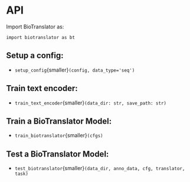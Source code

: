 # API

Import BioTranslator as:

```
import biotranslator as bt
```

## Setup a config:
- `setup_config`{smaller}`(config, data_type='seq')`

## Train text encoder:
- `train_text_encoder`{smaller}`(data_dir: str, save_path: str)`

## Train a BioTranslator Model:
- `train_biotranslator`{smaller}`(cfgs)`

## Test a BioTranslator Model:
- `test_biotranslator`{smaller}`(data_dir, anno_data, cfg, translator, task)`



<!-- ## BioTranslator's Encoder: `bt`(cfg: config)

BioTranslator's encoder.

## Configuration: `config`(data_type: str, args: dict)
The `config` is used to load and process our input arguments.

## BioLoader: `loader`(cfg) 
The `loader` loads and stores the data we used in BioTranslator -->
